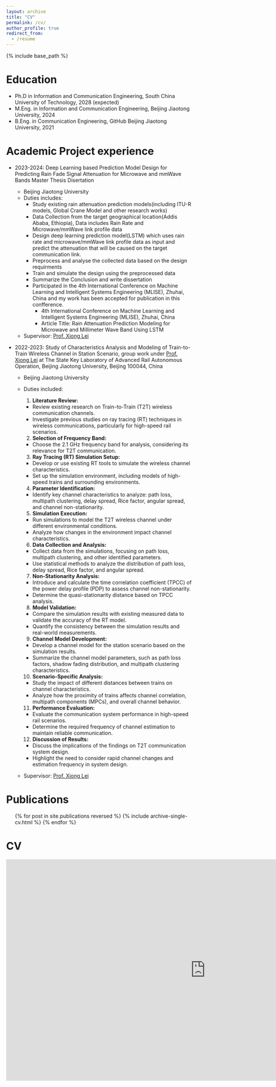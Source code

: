 ```yaml
---
layout: archive
title: "CV"
permalink: /cv/
author_profile: true
redirect_from:
  - /resume
---
```


{% include base_path %}

Education
======
* Ph.D in Information and Communication Engineering, South China University of Technology, 2028 (expected)
* M.Eng. in Information and Communication Engineering, Beijing Jiaotong University, 2024
* B.Eng. in Communication Engineering, GitHub Beijing Jiaotong University, 2021

Academic Project experience
======
* 2023-2024: Deep Learning based Prediction Model Design for Predicting Rain Fade Signal Attenuation for Microwave and mmWave Bands Master Thesis Disertation 
  * Beijing Jiaotong University
  * Duties includes: 
     - Study existing rain attenuation prediction models(including ITU-R models, Global Crane Model and other research works)
     - Data Collection from the target geographical location(Addis Ababa, Ethiopia), Data includes Rain Rate and Microwave/mmWave link profile data 
     - Design deep learning prediction model(LSTM) which uses rain rate and microwave/mmWave link profile data as input and predict the attenuation that will be caused on the target communication link. 
     - Preprocess and analyse the collected data based on the design requirments 
     - Train and simulate the design using the preprocessed data 
     - Summarize the Conclusion and write dissertation
    * Participated in the 4th International Conference on Machine Learning and Intelligent Systems Engineering (MLISE), Zhuhai, China and my work has been accepted for publication in this confference. 
        - 4th International Conference on Machine Learning and Intelligent Systems Engineering (MLISE), Zhuhai, China
        - Article Title: Rain Attenuation Prediction Modeling for Microwave and Millimeter Wave Band Using LSTM
  * Supervisor:  <a href="https://faculty.bjtu.edu.cn/eie/8077.html">Prof. Xiong Lei</a>

* 2022-2023: Study of Characteristics Analysis and Modeling of Train-to-Train Wireless Channel in Station Scenario, group work under  <a href="https://faculty.bjtu.edu.cn/eie/8077.html">Prof. Xiong Lei</a> at The State Key Laboratory of Advanced Rail Autonomous Operation, Beijing Jiaotong University, Beijing 100044, China
  * Beijing Jiaotong University
  * Duties included:
      1. **Literature Review:**
       - Review existing research on Train-to-Train (T2T) wireless communication channels.
       - Investigate previous studies on ray tracing (RT) techniques in wireless communications, particularly for high-speed rail scenarios.
      2. **Selection of Frequency Band:**
       - Choose the 2.1 GHz frequency band for analysis, considering its relevance for T2T communication.
      3. **Ray Tracing (RT) Simulation Setup:**
       - Develop or use existing RT tools to simulate the wireless channel characteristics.
       - Set up the simulation environment, including models of high-speed trains and surrounding environments.
      4. **Parameter Identification:**
       - Identify key channel characteristics to analyze: path loss, multipath clustering, delay spread, Rice factor, angular spread, and channel non-stationarity.
      5. **Simulation Execution:**
       - Run simulations to model the T2T wireless channel under different environmental conditions.
       - Analyze how changes in the environment impact channel characteristics.
      6. **Data Collection and Analysis:**
       - Collect data from the simulations, focusing on path loss, multipath clustering, and other identified parameters.
       - Use statistical methods to analyze the distribution of path loss, delay spread, Rice factor, and angular spread.
      7. **Non-Stationarity Analysis:**
       - Introduce and calculate the time correlation coefficient (TPCC) of the power delay profile (PDP) to assess channel non-stationarity.
       - Determine the quasi-stationarity distance based on TPCC analysis.
      8. **Model Validation:**
       - Compare the simulation results with existing measured data to validate the accuracy of the RT model.
       - Quantify the consistency between the simulation results and real-world measurements.
      9. **Channel Model Development:**
       - Develop a channel model for the station scenario based on the simulation results.
       - Summarize the channel model parameters, such as path loss factors, shadow fading distribution, and multipath clustering characteristics.
      10. **Scenario-Specific Analysis:**
       - Study the impact of different distances between trains on channel characteristics.
       - Analyze how the proximity of trains affects channel correlation, multipath components (MPCs), and overall channel behavior.
      11. **Performance Evaluation:**
       - Evaluate the communication system performance in high-speed rail scenarios.
       - Determine the required frequency of channel estimation to maintain reliable communication.
      12. **Discussion of Results:**
       - Discuss the implications of the findings on T2T communication system design.
       - Highlight the need to consider rapid channel changes and estimation frequency in system design.

  * Supervisor:  <a href="https://faculty.bjtu.edu.cn/eie/8077.html">Prof. Xiong Lei</a>

Publications
======
  <ul>{% for post in site.publications reversed %}
    {% include archive-single-cv.html %}
  {% endfor %}</ul>
  
  
CV
======
<iframe src="https://onedrive.live.com/embed?resid=9CDDD6D29488136D%212010&authkey=!AHVsizFvlcCW7Hw&em=2" width="1080" height="600" frameborder="0" scrolling="no"></iframe>
